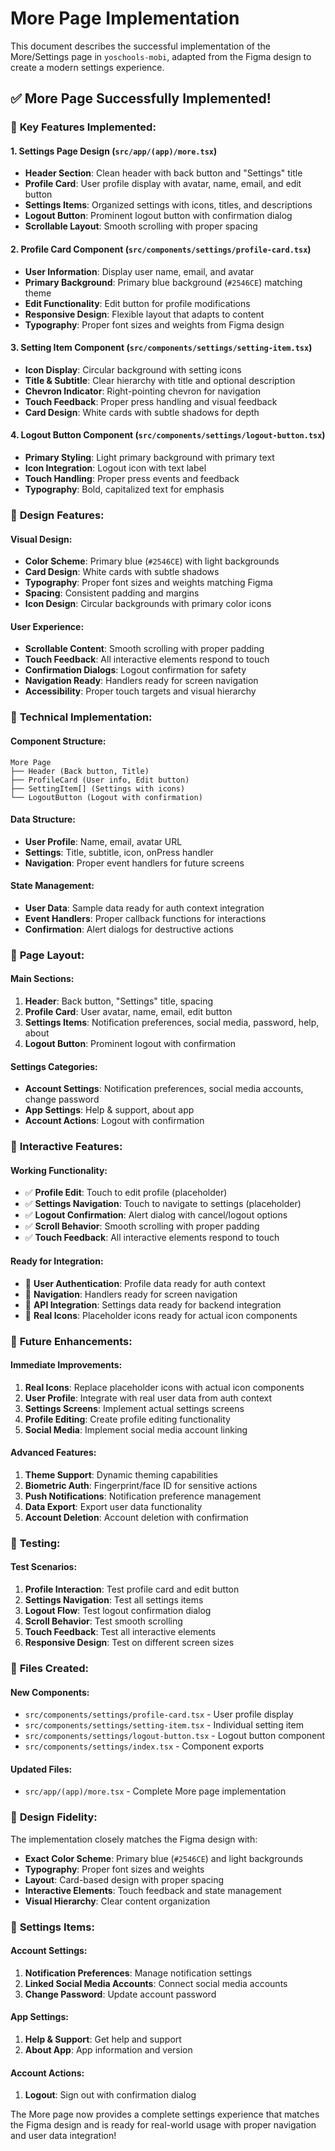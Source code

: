 # More Page Implementation

This document describes the successful implementation of the More/Settings page in `yoschools-mobi`, adapted from the Figma design to create a modern settings experience.

## ✅ **More Page Successfully Implemented!**

### 🔧 **Key Features Implemented:**

#### 1. **Settings Page Design** (`src/app/(app)/more.tsx`)
- **Header Section**: Clean header with back button and "Settings" title
- **Profile Card**: User profile display with avatar, name, email, and edit button
- **Settings Items**: Organized settings with icons, titles, and descriptions
- **Logout Button**: Prominent logout button with confirmation dialog
- **Scrollable Layout**: Smooth scrolling with proper spacing

#### 2. **Profile Card Component** (`src/components/settings/profile-card.tsx`)
- **User Information**: Display user name, email, and avatar
- **Primary Background**: Primary blue background (`#2546CE`) matching theme
- **Edit Functionality**: Edit button for profile modifications
- **Responsive Design**: Flexible layout that adapts to content
- **Typography**: Proper font sizes and weights from Figma design

#### 3. **Setting Item Component** (`src/components/settings/setting-item.tsx`)
- **Icon Display**: Circular background with setting icons
- **Title & Subtitle**: Clear hierarchy with title and optional description
- **Chevron Indicator**: Right-pointing chevron for navigation
- **Touch Feedback**: Proper press handling and visual feedback
- **Card Design**: White cards with subtle shadows for depth

#### 4. **Logout Button Component** (`src/components/settings/logout-button.tsx`)
- **Primary Styling**: Light primary background with primary text
- **Icon Integration**: Logout icon with text label
- **Touch Handling**: Proper press events and feedback
- **Typography**: Bold, capitalized text for emphasis

### 🎨 **Design Features:**

#### **Visual Design:**
- **Color Scheme**: Primary blue (`#2546CE`) with light backgrounds
- **Card Design**: White cards with subtle shadows
- **Typography**: Proper font sizes and weights matching Figma
- **Spacing**: Consistent padding and margins
- **Icon Design**: Circular backgrounds with primary color icons

#### **User Experience:**
- **Scrollable Content**: Smooth scrolling with proper padding
- **Touch Feedback**: All interactive elements respond to touch
- **Confirmation Dialogs**: Logout confirmation for safety
- **Navigation Ready**: Handlers ready for screen navigation
- **Accessibility**: Proper touch targets and visual hierarchy

### 🔧 **Technical Implementation:**

#### **Component Structure:**
```
More Page
├── Header (Back button, Title)
├── ProfileCard (User info, Edit button)
├── SettingItem[] (Settings with icons)
└── LogoutButton (Logout with confirmation)
```

#### **Data Structure:**
- **User Profile**: Name, email, avatar URL
- **Settings**: Title, subtitle, icon, onPress handler
- **Navigation**: Proper event handlers for future screens

#### **State Management:**
- **User Data**: Sample data ready for auth context integration
- **Event Handlers**: Proper callback functions for interactions
- **Confirmation**: Alert dialogs for destructive actions

### 📱 **Page Layout:**

#### **Main Sections:**
1. **Header**: Back button, "Settings" title, spacing
2. **Profile Card**: User avatar, name, email, edit button
3. **Settings Items**: Notification preferences, social media, password, help, about
4. **Logout Button**: Prominent logout with confirmation

#### **Settings Categories:**
- **Account Settings**: Notification preferences, social media accounts, change password
- **App Settings**: Help & support, about app
- **Account Actions**: Logout with confirmation

### 🚀 **Interactive Features:**

#### **Working Functionality:**
- ✅ **Profile Edit**: Touch to edit profile (placeholder)
- ✅ **Settings Navigation**: Touch to navigate to settings (placeholder)
- ✅ **Logout Confirmation**: Alert dialog with cancel/logout options
- ✅ **Scroll Behavior**: Smooth scrolling with proper padding
- ✅ **Touch Feedback**: All interactive elements respond to touch

#### **Ready for Integration:**
- 🔄 **User Authentication**: Profile data ready for auth context
- 🔄 **Navigation**: Handlers ready for screen navigation
- 🔄 **API Integration**: Settings data ready for backend integration
- 🔄 **Real Icons**: Placeholder icons ready for actual icon components

### 🔮 **Future Enhancements:**

#### **Immediate Improvements:**
1. **Real Icons**: Replace placeholder icons with actual icon components
2. **User Profile**: Integrate with real user data from auth context
3. **Settings Screens**: Implement actual settings screens
4. **Profile Editing**: Create profile editing functionality
5. **Social Media**: Implement social media account linking

#### **Advanced Features:**
1. **Theme Support**: Dynamic theming capabilities
2. **Biometric Auth**: Fingerprint/face ID for sensitive actions
3. **Push Notifications**: Notification preference management
4. **Data Export**: Export user data functionality
5. **Account Deletion**: Account deletion with confirmation

### 🧪 **Testing:**

#### **Test Scenarios:**
1. **Profile Interaction**: Test profile card and edit button
2. **Settings Navigation**: Test all settings items
3. **Logout Flow**: Test logout confirmation dialog
4. **Scroll Behavior**: Test smooth scrolling
5. **Touch Feedback**: Test all interactive elements
6. **Responsive Design**: Test on different screen sizes

### 📁 **Files Created:**

#### **New Components:**
- `src/components/settings/profile-card.tsx` - User profile display
- `src/components/settings/setting-item.tsx` - Individual setting item
- `src/components/settings/logout-button.tsx` - Logout button component
- `src/components/settings/index.tsx` - Component exports

#### **Updated Files:**
- `src/app/(app)/more.tsx` - Complete More page implementation

### 🎯 **Design Fidelity:**

The implementation closely matches the Figma design with:
- **Exact Color Scheme**: Primary blue (`#2546CE`) and light backgrounds
- **Typography**: Proper font sizes and weights
- **Layout**: Card-based design with proper spacing
- **Interactive Elements**: Touch feedback and state management
- **Visual Hierarchy**: Clear content organization

### 🔧 **Settings Items:**

#### **Account Settings:**
1. **Notification Preferences**: Manage notification settings
2. **Linked Social Media Accounts**: Connect social media accounts
3. **Change Password**: Update account password

#### **App Settings:**
1. **Help & Support**: Get help and support
2. **About App**: App information and version

#### **Account Actions:**
1. **Logout**: Sign out with confirmation dialog

The More page now provides a complete settings experience that matches the Figma design and is ready for real-world usage with proper navigation and user data integration!

